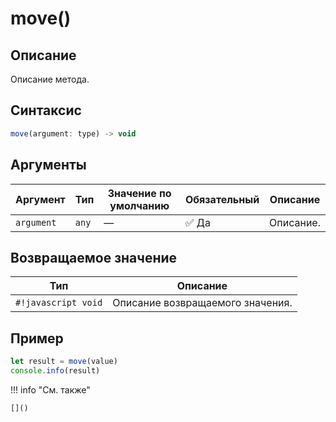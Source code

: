 # move()

## Описание
Описание метода.

## Синтаксис
```javascript
move(argument: type) -> void
```

## Аргументы
| Аргумент        | Тип            | Значение по умолчанию | Обязательный | Описание                          |
|-----------------|------------------|------------------------|--------------|-----------------------------------|
| `argument`        | `any`   | —                      | :white_check_mark: Да         | Описание.    |

## Возвращаемое значение
| Тип     | Описание                                                                 |
|---------|--------------------------------------------------------------------------|
| `#!javascript void`  | Описание возвращаемого значения. |

## Пример
```javascript linenums="1"
let result = move(value)
console.info(result)
```

!!! info "См. также"

    []()

